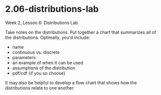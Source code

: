 # 2.06-distributions-lab
Week 2, Lesson 6: Distributions Lab

Take notes on the distributions. Put together a chart that summarizes all of the distributions. Optimally, you'd include:

- name
- continuous vs. discrete
- parameters
- an example of when it can be used
- assumptions of the distribution
- pdf/cdf (if you so choose)

It may also be helpful to develop a flow chart that shows how the distributions relate to one another.
